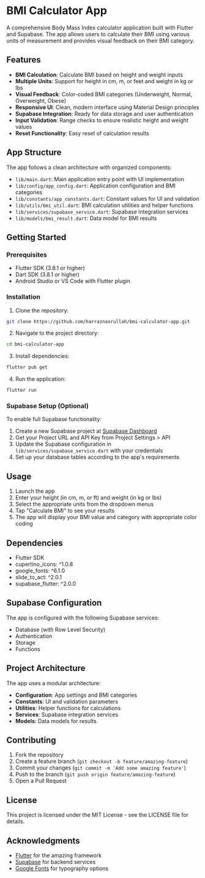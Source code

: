 # BMI Calculator App

A comprehensive Body Mass Index calculator application built with Flutter and Supabase. The app allows users to calculate their BMI using various units of measurement and provides visual feedback on their BMI category.

## Features

- **BMI Calculation**: Calculate BMI based on height and weight inputs
- **Multiple Units**: Support for height in cm, m, or feet and weight in kg or lbs
- **Visual Feedback**: Color-coded BMI categories (Underweight, Normal, Overweight, Obese)
- **Responsive UI**: Clean, modern interface using Material Design principles
- **Supabase Integration**: Ready for data storage and user authentication
- **Input Validation**: Range checks to ensure realistic height and weight values
- **Reset Functionality**: Easy reset of calculation results

## App Structure

The app follows a clean architecture with organized components:

- `lib/main.dart`: Main application entry point with UI implementation
- `lib/config/app_config.dart`: Application configuration and BMI categories
- `lib/constants/app_constants.dart`: Constant values for UI and validation
- `lib/utils/bmi_util.dart`: BMI calculation utilities and helper functions
- `lib/services/supabase_service.dart`: Supabase integration services
- `lib/models/bmi_result.dart`: Data model for BMI results

## Getting Started

### Prerequisites

- Flutter SDK (3.8.1 or higher)
- Dart SDK (3.8.1 or higher)
- Android Studio or VS Code with Flutter plugin

### Installation

1. Clone the repository:
```bash
git clone https://github.com/harraznasrullah/bmi-calculator-app.git
```

2. Navigate to the project directory:
```bash
cd bmi-calculator-app
```

3. Install dependencies:
```bash
flutter pub get
```

4. Run the application:
```bash
flutter run
```

### Supabase Setup (Optional)

To enable full Supabase functionality:

1. Create a new Supabase project at [Supabase Dashboard](https://app.supabase.com)
2. Get your Project URL and API Key from Project Settings > API
3. Update the Supabase configuration in `lib/services/supabase_service.dart` with your credentials
4. Set up your database tables according to the app's requirements

## Usage

1. Launch the app
2. Enter your height (in cm, m, or ft) and weight (in kg or lbs)
3. Select the appropriate units from the dropdown menus
4. Tap "Calculate BMI" to see your results
5. The app will display your BMI value and category with appropriate color coding

## Dependencies

- Flutter SDK
- cupertino_icons: ^1.0.8
- google_fonts: ^6.1.0
- slide_to_act: ^2.0.1
- supabase_flutter: ^2.0.0

## Supabase Configuration

The app is configured with the following Supabase services:
- Database (with Row Level Security)
- Authentication
- Storage
- Functions

## Project Architecture

The app uses a modular architecture:
- **Configuration**: App settings and BMI categories
- **Constants**: UI and validation parameters
- **Utilities**: Helper functions for calculations
- **Services**: Supabase integration services
- **Models**: Data models for results

## Contributing

1. Fork the repository
2. Create a feature branch (`git checkout -b feature/amazing-feature`)
3. Commit your changes (`git commit -m 'Add some amazing feature'`)
4. Push to the branch (`git push origin feature/amazing-feature`)
5. Open a Pull Request

## License

This project is licensed under the MIT License - see the LICENSE file for details.

## Acknowledgments

- [Flutter](https://flutter.dev/) for the amazing framework
- [Supabase](https://supabase.com/) for backend services
- [Google Fonts](https://fonts.google.com/) for typography options
